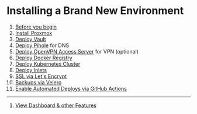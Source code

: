 # Installing a Brand New Environment

1. [Before you begin](./installation/before-you-begin.md)
1. [Install Proxmox](./installation/proxmox.md)
1. [Deploy Vault](./installation/vault.md)
1. [Deploy Pihole](./installation/pihole.md) for DNS
1. [Deploy OpenVPN Access Server](./installation/openvpn-as.md) for VPN (optional)
1. [Deploy Docker Registry](./installation/docker-registry.md)
1. [Deploy Kubernetes Cluster](./installation/kubernetes.md)
1. [Deploy Inlets](./installation/inlets.md)
1. [SSL via Let's Encrypt](./installation/lets-encrypt.md)
1. [Backups via Velero](./installation/velero.md)
1. [Enable Automated Deploys via GitHub Actions](./installation/github-actions.md)

---

1. [View Dashboard & other Features](./kubernetes-cluster-features.md)
